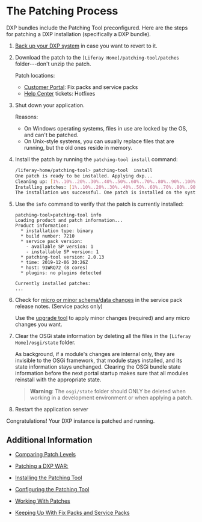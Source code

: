 # The Patching Process 

DXP bundles include the Patching Tool preconfigured. Here are the steps for patching a DXP installation (specifically a DXP bundle). 

1.  [Back up your DXP system](../02-backing-up.md) in case you want to revert to it. 

1.  Download the patch to the `[Liferay Home]/patching-tool/patches` folder---don't unzip the patch. 

    Patch locations:

    - [Customer Portal](https://customer.liferay.com/downloads): Fix packs and service packs 
    - [Help Center](https://help.liferay.com/hc) tickets: Hotfixes

1.  Shut down your application. 

    Reasons: 

    - On Windows operating systems, files in use are locked by the OS, and can't be patched.
    - On Unix-style systems, you can usually replace files that are running, but the old ones reside in memory. 

1.  Install the patch by running the `patching-tool install` command: 

    ```bash
    /liferay-home/patching-tool> patching-tool  install
    One patch is ready to be installed. Applying dxp...
    Cleaning up: [1%..10%..20%..30%..40%..50%..60%..70%..80%..90%..100%]
    Installing patches: [1%..10%..20%..30%..40%..50%..60%..70%..80%..90%...100%]
    The installation was successful. One patch is installed on the system.
    ```

1.  Use the `info` command to verify that the patch is currently installed:
    
    ```
    patching-tool>patching-tool info
    Loading product and patch information...
    Product information:
      * installation type: binary
      * build number: 7210
      * service pack version:
        - available SP version: 1
        - installable SP version: 1
      * patching-tool version: 2.0.13
      * time: 2019-12-06 20:26Z
      * host: 91WRQ72 (8 cores)
      * plugins: no plugins detected
    
    Currently installed patches: 
    ...
    ```

1.  Check for [micro or minor schema/data changes](https://help.liferay.com/hc/en-us/articles/360030959231-Meaningful-Schema-Versioning) in the service pack release notes. (Service packs only)

    Use the [upgrade tool](https://help.liferay.com/hc/en-us/articles/360028711612-Introduction-to-Upgrading-to-Liferay-DXP-7-2) to apply minor changes (required) and any micro changes you want. 

1.  Clear the OSGi state information by deleting all the files in the `[Liferay Home]/osgi/state` folder. 

    As background, if a module's changes are internal only, they are invisible to the OSGi framework, that module stays installed, and its state information stays unchanged. Clearing the OSGi bundle state information before the next portal startup makes sure that all modules reinstall with the appropriate state. 

    > **Warning**: The `osgi/state` folder should ONLY be deleted when working in a development environment or when applying a patch.

1.  Restart the application server

Congratulations! Your DXP instance is patched and running. 

## Additional Information 

- [Comparing Patch Levels](../../14-reference/07-comparing-patch-levels.md) 

- [Patching a DXP WAR:](./04-patching-a-dxp-war.md) 

- [Installing the Patching Tool](./05-installing-the-patching-tool.md)

- [Configuring the Patching Tool](./06-configuring-the-patching-tool.md)

- [Working With Patches](./07-working-with-patches.md)

- [Keeping Up With Fix Packs and Service Packs](./08-keeping-up-with-fix-packs.md)
